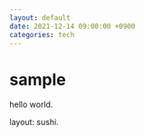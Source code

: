```yaml
---
layout: default
date: 2021-12-14 09:00:00 +0900
categories: tech
---
```


# sample

hello world.

layout: sushi.
